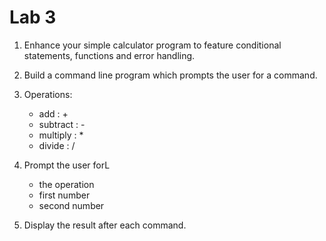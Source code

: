 # Lab 3

1. Enhance your simple calculator program to feature conditional statements, functions and error handling. 

1. Build a command line program which prompts the user for a command.

1. Operations:

    - add : +
    - subtract : -
    - multiply : *
    - divide : /

1. Prompt the user forL 
    - the operation
    - first number
    - second number
1. Display the result after each command.

